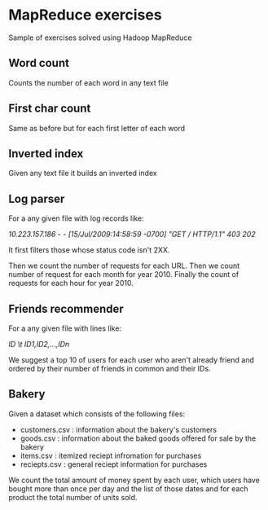 # MapReduce exercises
Sample of exercises solved using Hadoop MapReduce

## Word count
Counts the number of each word in any text file

## First char count
Same as before but for each first letter of each word

## Inverted index
Given any text file it builds an inverted index

## Log parser
For a any given file with log records like:

_10.223.157.186 - - [15/Jul/2009:14:58:59 -0700] "GET / HTTP/1.1" 403 202_

It first filters those whose status code isn't 2XX.

Then we count the number of requests for each URL.
Then we count number of request for each month for year 2010.
Finally the count of requests for each hour for year 2010.

## Friends recommender
For a any given file with lines like:

_ID \t ID1,ID2,...,IDn_

We suggest a top 10 of users for each user who aren't already friend and ordered by their number of friends in common and their IDs.

## Bakery
Given a dataset which consists of the following files:

   - customers.csv : information about the bakery's customers
   - goods.csv     : information about the baked goods offered for sale by the bakery
   - items.csv     : itemized reciept infromation for purchases
   - reciepts.csv  : general reciept information for purchases

We count the total amount of money spent by each user, which users have bought more than once per day and the list of those dates and for each product the total number of units sold.
